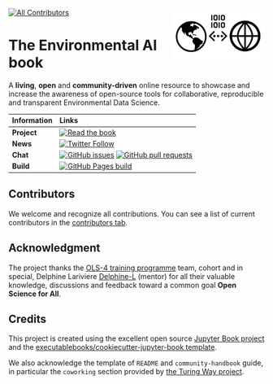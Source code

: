 <img src="book/figures/logo/logo.png" width="180" align="Right" /></a>

<!-- ALL-CONTRIBUTORS-BADGE:START - Do not remove or modify this section -->
[![All Contributors](https://img.shields.io/badge/all_contributors-6-green.svg?style=flat-square)](#contributors-)
<!-- ALL-CONTRIBUTORS-BADGE:END -->

# The Environmental AI book

A **living**, **open** and **community-driven** online resource to showcase and increase the awareness of open-source tools for collaborative, reproducible and transparent Environmental Data Science.

| Information | Links |
| :--- | :--- |
| **Project** | [![Read the book](https://img.shields.io/badge/read-the%20book-blue.svg)](https://acocac.github.io/environmental-ai-book)  |
| **News** | [![Twitter Follow](https://img.shields.io/twitter/follow/EnvAIBook?style=social)](https://twitter.com/EnvAIBook)  |
| **Chat** | [![GitHub issues](https://img.shields.io/github/issues/acocac/environmental-ai-book)](https://github.com/acocac/environmental-ai-book/issues) [![GitHub pull requests](https://img.shields.io/github/issues-pr/acocac/environmental-ai-book)](https://github.com/acocac/environmental-ai-book/pulls) |
| **Build** | [![GitHub Pages build](https://github.com/acocac/environmental-ai-book/actions/workflows/deploy.yml/badge.svg?branch=master)](https://github.com/acocac/environmental-ai-book/actions/workflows/deploy.yml)

## Contributors

We welcome and recognize all contributions. You can see a list of current contributors in the [contributors tab](https://github.com/acocac/environmental-ai-book/graphs/contributors).

## Acknowledgment 

The project thanks the [OLS-4 training programme](https://openlifesci.org/ols-4/projects-participants/) team, cohort and in special, Delphine Lariviere [Delphine-L](https://github.com/Delphine-L) (mentor) for all their valuable knowledge, discussions and feedback toward a common goal **Open Science for All**. 

## Credits

This project is created using the excellent open source [Jupyter Book project](https://jupyterbook.org/) and the [executablebooks/cookiecutter-jupyter-book template](https://github.com/executablebooks/cookiecutter-jupyter-book).

We also acknowledge the template of `README` and `community-handbook` guide, in particular the `coworking` section provided by [the Turing Way project](https://github.com/alan-turing-institute/the-turing-way). 
